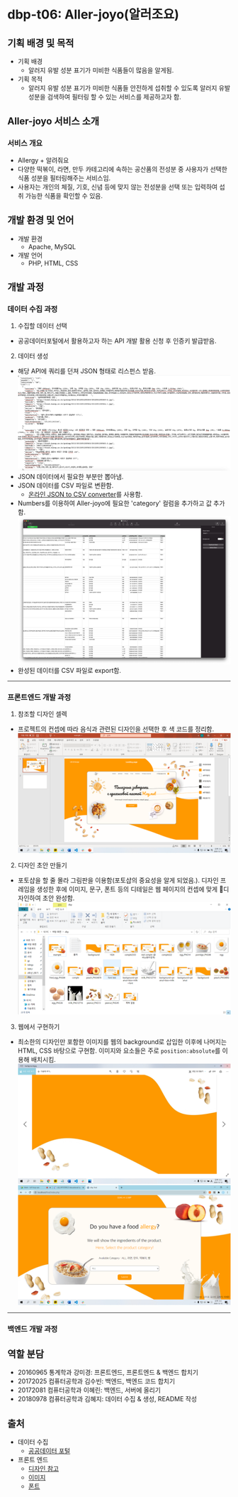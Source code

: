 # dbp-t06: Aller-joyo(알러조요)

## 기획 배경 및 목적
* 기획 배경
  * 알러지 유발 성분 표기가 미비한 식품들이 많음을 알게됨.
* 기획 목적
  * 알러지 유발 성분 표기가 미비한 식품들 안전하게 섭취할 수 있도록 알러지 유발 성분을 검색하여 필터링 할 수 있는 서비스를 제공하고자 함.

## Aller-joyo 서비스 소개
### 서비스 개요
* Allergy + 알려줘요
* 다양한 떡볶이, 라면, 만두 카테고리에 속하는 공산품의 전성분 중 사용자가 선택한 식품 성분을 필터링해주는 서비스임.
* 사용자는 개인의 체질, 기호, 신념 등에 맞지 않는 전성분을 선택 또는 입력하여 섭취 가능한 식품을 확인할 수 있음.



## 개발 환경 및 언어
* 개발 환경
  * Apache, MySQL
* 개발 언어
  * PHP, HTML, CSS

## 개발 과정
### 데이터 수집 과정
1. 수집할 데이터 선택
* 공공데이터포털에서 활용하고자 하는 API 개발 활용 신청 후 인증키 발급받음.
2. 데이터 생성
* 해당 API에 쿼리를 던져 JSON 형태로 리스펀스 받음.
![response 결과](readme_images/response.png)
* JSON 데이터에서 필요한 부분만 뽑아냄.
* JSON 데이터를 CSV 파일로 변환함.
  * [온라인 JSON to CSV converter](http://convertcsv.com/json-to-csv.htm)를 사용함.
* Numbers를 이용하여 Aller-joyo에 필요한 'category' 컬럼을 추가하고 값 추가함.
![category 컬럼 추가](readme_images/numbers_category_column.png)
* 완성된 데이터를 CSV 파일로 export함.
--------------------------------------
### 프론트엔드 개발 과정
1. 참조할 디자인 셀렉  
* 프로젝트의 컨셉에 따라 음식과 관련된 디자인을 선택한 후 색 코드를 정리함.
![참고한 디자인](readme_images/image.png)
2. 디자인 초안 만들기  
* 포토샵을 할 줄 몰라 그림판을 이용함(포토샵의 중요성을 알게 되었음.). 디자인 프레임을 생성한 후에 이미지, 문구, 폰트 등의 디테일은 웹 페이지의 컨셉에 맞게 디자인하여 초안 완성함.
![디자인 조정 과정](readme_images/image_1.png)
3. 웹에서 구현하기  
* 최소한의 디자인만 포함한 이미지를 웹의 background로 삽입한 이후에 나머지는 HTML, CSS 바탕으로 구현함. 이미지와 요소들은 주로 `position:absolute`를 이용해 배치시킴.
![background로 사용한 이미지](readme_images/image_2.png)
![완성된 모습](readme_images/image_3.png)
--------------------------------------
### 백엔드 개발 과정

## 역할 분담
* 20160965 통계학과 강미경: 프론트엔드, 프론트엔드 & 백엔드 합치기
* 20172025 컴퓨터공학과 김수빈: 백엔드, 백엔드 코드 합치기
* 20172081 컴퓨터공학과 이혜린: 백엔드, 서버에 올리기
* 20180978 컴퓨터공학과 김혜지: 데이터 수집 & 생성, README 작성

## 출처
* 데이터 수집
  * [공공데이터 포털](https://data.go.kr/tcs/dss/selectApiDataDetailView.do?publicDataPk=15033303)
* 프론트 엔드
  * [디자인 참고](https://www.behance.net/gallery/105457801/Website-for-peanut-paste-shop-Landing-page?tracking_source=search_projects_appreciations%7Cfood)
  * [이미지](http://pngimg.com)
  * [폰트](http://blog.naver.com/PostView.nhn?blogId=yangwonder&logNo=221934305968&categoryNo=0&parentCategoryNo=34&viewDate=&currentPage=1&postListTopCurrentPage=1&from=search)
